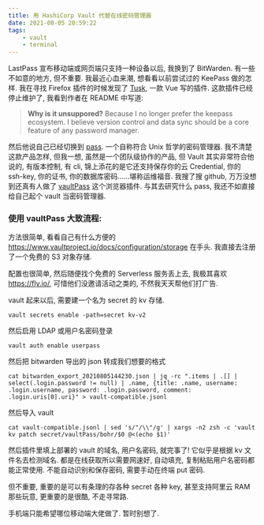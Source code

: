 ```yaml
---
title: 用 HashiCorp Vault 代替在线密码管理器
date: 2021-08-05 20:59:22
tags:
    - vault
    - terminal
---
```


LastPass 宣布移动端或网页端只支持一种设备以后, 我换到了 BitWarden. 有一些不如意的地方, 但不重要. 我最近心血来潮, 想看看以前尝试过的 KeePass 做的怎样. 我在寻找 Firefox 插件的时候发现了 [Tusk](https://github.com/subdavis/Tusk), 一款 Vue 写的插件. 这款插件已经停止维护了, 我看到作者在 README 中写道:

>  **Why is it unsuppored?** Because I no longer prefer the keepass ecosystem.  I believe version control and data sync should be a core feature of any password manager.

然后他说自己已经切换到 [pass](https://www.passwordstore.org/). 一个自称符合 Unix 哲学的密码管理器.
我不清楚这款产品怎样, 但我一想, 虽然是一个团队级协作的产品, 但 Vault 其实非常符合他说的, 有版本控制, 有 cli, 锦上添花的是它还支持保存你的云 Credential, 你的 ssh-key, 你的证书, 你的数据库密码……堪称运维福音. 我搜了搜 github, 万万没想到还真有人做了 [vaultPass](https://github.com/mulbc/vaultPass/) 这个浏览器插件. 与其去研究什么 pass, 我还不如直接给自己起个 vault 当密码管理器.

### 使用 vaultPass 大致流程:

方法很简单, 看看自己有什么方便的 https://www.vaultproject.io/docs/configuration/storage 在手头. 我直接去注册了一个免费的 S3 对象存储.

配置也很简单, 然后随便找个免费的 Serverless 服务丢上去, 我极其喜欢 https://fly.io/, 可惜他们没邀请活动之类的, 不然我天天帮他们打广告.

vault 起来以后, 需要建一个名为 secret 的 kv 存储.
```
vault secrets enable -path=secret kv-v2
```

然后启用 LDAP 或用户名密码登录
```
vault auth enable userpass
```

然后把 bitwarden 导出的 json 转成我们想要的格式

```
cat bitwarden_export_20210805144230.json | jq -rc ".items | .[] | select(.login.password != null) | .name, {title: .name, username: .login.username, password: .login.password, comment: .login.uris[0].uri}" > vault-compatible.jsonl
```

然后导入 vault

```
cat vault-compatible.jsonl | sed 's/"/\\"/g' | xargs -n2 zsh -c 'vault kv patch secret/vaultPass/bohr/$0 @<(echo $1)'
```

然后插件里填上部署的 vault 的域名, 用户名密码, 就完事了! 它似乎是根据 kv 文件名去检测域名. 都是在线获取所以需要网速好, 自动填充,
复制粘贴用户名密码都能正常使用. 不能自动识别和保存密码, 需要手动在终端 put 密码.

但不重要, 重要的是可以有条理的存各种 secret 各种 key, 甚至支持阿里云 RAM 那些玩意, 更重要的是很酷, 不走寻常路.

手机端只能希望哪位移动端大佬做了. 暂时别想了.
